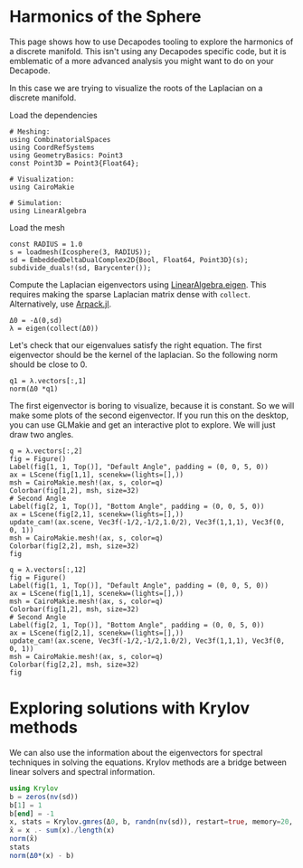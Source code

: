 # Harmonics of the Sphere

This page shows how to use Decapodes tooling to explore the harmonics of a discrete manifold. This isn't using any Decapodes specific code, but it 
is emblematic of a more advanced analysis you might want to do on your Decapode.

In this case we are trying to visualize the roots of the Laplacian on a discrete manifold.

Load the dependencies

```@example Harmonics
# Meshing:
using CombinatorialSpaces
using CoordRefSystems
using GeometryBasics: Point3
const Point3D = Point3{Float64};

# Visualization:
using CairoMakie

# Simulation:
using LinearAlgebra
```

Load the mesh

```@example Harmonics
const RADIUS = 1.0
s = loadmesh(Icosphere(3, RADIUS));
sd = EmbeddedDeltaDualComplex2D{Bool, Float64, Point3D}(s);
subdivide_duals!(sd, Barycenter());
```

Compute the Laplacian eigenvectors using [LinearAlgebra.eigen](https://docs.julialang.org/en/v1/stdlib/LinearAlgebra/#LinearAlgebra.eigen). This requires making the sparse Laplacian matrix dense with `collect`. Alternatively, use [Arpack.jl](https://arpack.julialinearalgebra.org/stable/).

```@example Harmonics
Δ0 = -Δ(0,sd)
λ = eigen(collect(Δ0))
```

Let's check that our eigenvalues satisfy the right equation.
The first eigenvector should be the kernel of the laplacian.
So the following norm should be close to 0.

```@example Harmonics
q1 = λ.vectors[:,1]
norm(Δ0 *q1)
```

The first eigenvector is boring to visualize, because it is constant.
So we will make some plots of the second eigenvector.
If you run this on the desktop, you can use GLMakie and get an interactive plot to explore. We will just draw two angles.

```@example Harmonics
q = λ.vectors[:,2]
fig = Figure()
Label(fig[1, 1, Top()], "Default Angle", padding = (0, 0, 5, 0))
ax = LScene(fig[1,1], scenekw=(lights=[],))
msh = CairoMakie.mesh!(ax, s, color=q)
Colorbar(fig[1,2], msh, size=32)
# Second Angle
Label(fig[2, 1, Top()], "Bottom Angle", padding = (0, 0, 5, 0))
ax = LScene(fig[2,1], scenekw=(lights=[],))
update_cam!(ax.scene, Vec3f(-1/2,-1/2,1.0/2), Vec3f(1,1,1), Vec3f(0, 0, 1))
msh = CairoMakie.mesh!(ax, s, color=q)
Colorbar(fig[2,2], msh, size=32)
fig
```

```@example Harmonics
q = λ.vectors[:,12]
fig = Figure()
Label(fig[1, 1, Top()], "Default Angle", padding = (0, 0, 5, 0))
ax = LScene(fig[1,1], scenekw=(lights=[],))
msh = CairoMakie.mesh!(ax, s, color=q)
Colorbar(fig[1,2], msh, size=32)
# Second Angle
Label(fig[2, 1, Top()], "Bottom Angle", padding = (0, 0, 5, 0))
ax = LScene(fig[2,1], scenekw=(lights=[],))
update_cam!(ax.scene, Vec3f(-1/2,-1/2,1.0/2), Vec3f(1,1,1), Vec3f(0, 0, 1))
msh = CairoMakie.mesh!(ax, s, color=q)
Colorbar(fig[2,2], msh, size=32)
fig
```

# Exploring solutions with Krylov methods

We can also use the information about the eigenvectors for spectral techniques in solving the equations. Krylov methods are a bridge between
linear solvers and spectral information.

```julia
using Krylov
b = zeros(nv(sd))
b[1] = 1
b[end] = -1
x, stats = Krylov.gmres(Δ0, b, randn(nv(sd)), restart=true, memory=20, atol = 1e-10, rtol=1e-8, history=true, itmax=10000)
x̂ = x .- sum(x)./length(x)
norm(x̂)
stats
norm(Δ0*(x) - b)
```

